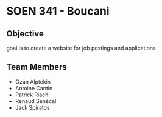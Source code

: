 # SOEN 341 - Boucani 

## Objective
goal is to create a website for job postings and applications 

## Team Members

* Ozan Alptekin
* Antoine Cantin
* Patrick Riachi
* Renaud Senécal
* Jack Spiratos
